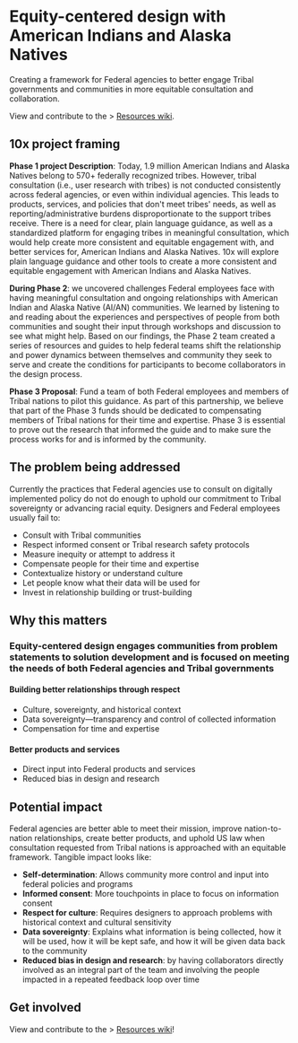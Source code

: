 # Equity-centered design with American Indians and Alaska Natives
Creating a framework for Federal agencies to better engage Tribal governments and communities in more equitable consultation and collaboration. 

View and contribute to the > [Resources wiki](https://github.com/18F/Equity-centered-design-with-American-Indians-and-Alaska-Natives-10x/wiki).

## 10x project framing 
**Phase 1 project Description**: Today, 1.9 million American Indians and Alaska Natives belong to 570+ federally recognized tribes. However, tribal consultation (i.e., user research with tribes) is not conducted consistently across federal agencies, or even within individual agencies. This leads to products, services, and policies that don't meet tribes' needs, as well as reporting/administrative burdens disproportionate to the support tribes receive. There is a need for clear, plain language guidance, as well as a standardized platform for engaging tribes in meaningful consultation, which would help create more consistent and equitable engagement with, and better services for, American Indians and Alaska Natives. 10x will explore plain language guidance and other tools to create a more consistent and equitable engagement with American Indians and Alaska Natives.

**During Phase 2**: we uncovered challenges Federal employees face with having meaningful consultation and ongoing relationships with American Indian and Alaska Native (AI/AN) communities. We learned by listening to and reading about the experiences and perspectives of people from both communities and sought their input through workshops and discussion to see what might help. Based on our findings, the Phase 2 team created a series of resources and guides to help federal teams shift the relationship and power dynamics between themselves and community they seek to serve and create the conditions for participants to become collaborators in the design process. 

**Phase 3 Proposal**: Fund a team of both Federal employees and members of Tribal nations to pilot this guidance. As part of this partnership, we believe that part of the Phase 3 funds should be dedicated to compensating members of Tribal nations for their time and expertise. Phase 3 is essential to prove out the research that informed the guide and to make sure the process works for and is informed by the community. 

## The problem being addressed 
Currently the practices that Federal agencies use to consult on digitally implemented policy do not do enough to uphold our commitment to Tribal sovereignty or advancing racial equity. Designers and Federal employees usually fail to:
- Consult with Tribal communities
- Respect informed consent or Tribal research safety protocols
- Measure inequity or attempt to address it
- Compensate people for their time and expertise
- Contextualize history or understand culture
- Let people know what their data will be used for
- Invest in relationship building or trust-building

## Why this matters 
### Equity-centered design engages communities from problem statements to solution development and is focused on meeting the needs of both Federal agencies and Tribal governments 
#### Building better relationships through respect
- Culture, sovereignty, and historical context
- Data sovereignty—transparency and control of collected information
- Compensation for time and expertise
#### Better products and services 
- Direct input into Federal products and services
- Reduced bias in design and research

## Potential impact
Federal agencies are better able to meet their mission, improve nation-to-nation relationships, create better products, and uphold US law when consultation requested from Tribal nations is approached with an equitable framework. Tangible impact looks like: 
- **Self-determination**: Allows community more control and input into federal policies and programs
- **Informed consent**: More touchpoints in place to focus on information consent 
- **Respect for culture**: Requires designers to approach problems with historical context and cultural sensitivity
- **Data sovereignty**: Explains what information is being collected, how it will be used, how it will be kept safe, and how it will be given data back to the community
- **Reduced bias in design and research**: by having collaborators directly involved as an integral part of the team and involving the people impacted in a repeated feedback loop over time 

## Get involved 
View and contribute to the > [Resources wiki](https://github.com/18F/Equity-centered-design-with-American-Indians-and-Alaska-Natives-10x/wiki)!




